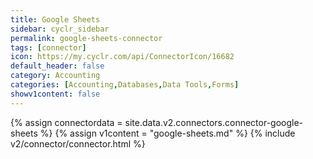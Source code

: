 ```yaml
---
title: Google Sheets
sidebar: cyclr_sidebar
permalink: google-sheets-connector
tags: [connector]
icon: https://my.cyclr.com/api/ConnectorIcon/16682
default_header: false
category: Accounting
categories: [Accounting,Databases,Data Tools,Forms]
showv1content: false
---
```

{% assign connectordata = site.data.v2.connectors.connector-google-sheets %}
{% assign v1content = "google-sheets.md" %}
{% include v2/connector/connector.html %}	